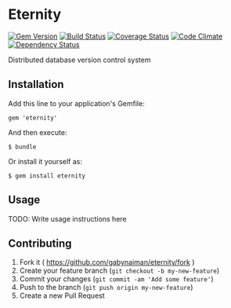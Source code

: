 # Eternity

[![Gem Version](https://badge.fury.io/rb/eternity.png)](https://rubygems.org/gems/eternity)
[![Build Status](https://travis-ci.org/gabynaiman/eternity.png?branch=master)](https://travis-ci.org/gabynaiman/eternity)
[![Coverage Status](https://coveralls.io/repos/gabynaiman/eternity/badge.png?branch=master)](https://coveralls.io/r/gabynaiman/eternity?branch=master)
[![Code Climate](https://codeclimate.com/github/gabynaiman/eternity.png)](https://codeclimate.com/github/gabynaiman/eternity)
[![Dependency Status](https://gemnasium.com/gabynaiman/eternity.png)](https://gemnasium.com/gabynaiman/eternity)

Distributed database version control system

## Installation

Add this line to your application's Gemfile:

    gem 'eternity'

And then execute:

    $ bundle

Or install it yourself as:

    $ gem install eternity

## Usage

TODO: Write usage instructions here

## Contributing

1. Fork it ( https://github.com/gabynaiman/eternity/fork )
2. Create your feature branch (`git checkout -b my-new-feature`)
3. Commit your changes (`git commit -am 'Add some feature'`)
4. Push to the branch (`git push origin my-new-feature`)
5. Create a new Pull Request

